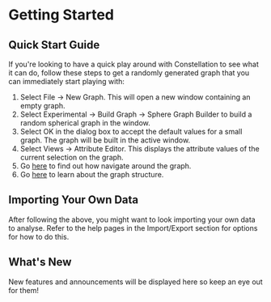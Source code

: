# Getting Started

## Quick Start Guide

If you're looking to have a quick play around with Constellation to see
what it can do, follow these steps to get a randomly generated graph
that you can immediately start playing with:

1.  Select File -> New Graph. This will open a new window containing an
    empty graph.
2.  Select Experimental -> Build Graph -> Sphere Graph Builder to build
    a random spherical graph in the window.
3.  Select OK in the dialog box to accept the default values for a small
    graph. The graph will be built in the active window.
4.  Select Views -> Attribute Editor. This displays the attribute values
    of the current selection on the graph.
5.  Go
    [here](../constellation/CoreFunctionality/src/au/gov/asd/tac/constellation/functionality/docs/the-graph-window.md)
    to find out how navigate around the graph.
6.  Go
    [here](../constellation/CoreGraphFramework/src/au/gov/asd/tac/constellation/graph/docs/graph-model.md)
    to learn about the graph structure.

## Importing Your Own Data

After following the above, you might want to look importing your own
data to analyse. Refer to the help pages in the Import/Export section
for options for how to do this.

## What's New

New features and announcements will be displayed here so keep an eye out
for them!
